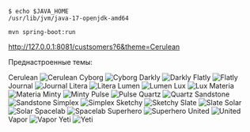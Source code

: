 
````shell
$ echo $JAVA_HOME
/usr/lib/jvm/java-17-openjdk-amd64

mvn spring-boot:run
````

http://127.0.0.1:8081/custsomers?6&theme=Cerulean

Преднастроенные темы:

Cerulean
![Cerulean](doc/themes/Cerulean.png)
Cyborg
![Cyborg](doc/themes/Cyborg.png)
Darkly
![Darkly](doc/themes/Darkly.png)
Flatly
![Flatly](doc/themes/Flatly.png)
Journal
![Journal](doc/themes/Journal.png)
Litera
![Litera](doc/themes/Litera.png)
Lumen
![Lumen](doc/themes/Lumen.png)
Lux
![Lux](doc/themes/Lux.png)
Materia
![Materia](doc/themes/Materia.png)
Minty
![Minty](doc/themes/Minty.png)
Pulse
![Pulse](doc/themes/Pulse.png)
Quartz
![Quartz](doc/themes/Quartz.png)
Sandstone
![Sandstone](doc/themes/Sandstone.png)
Simplex
![Simplex](doc/themes/Simplex.png)
Sketchy
![Sketchy](doc/themes/Sketchy.png)
Slate
![Slate](doc/themes/Slate.png)
Solar
![Solar](doc/themes/Solar.png)
Spacelab
![Spacelab](doc/themes/Spacelab.png)
Superhero
![Superhero](doc/themes/Superhero.png)
United
![United](doc/themes/United.png)
Vapor
![Vapor](doc/themes/Vapor.png)
Yeti
![Yeti](doc/themes/Yeti.png)


